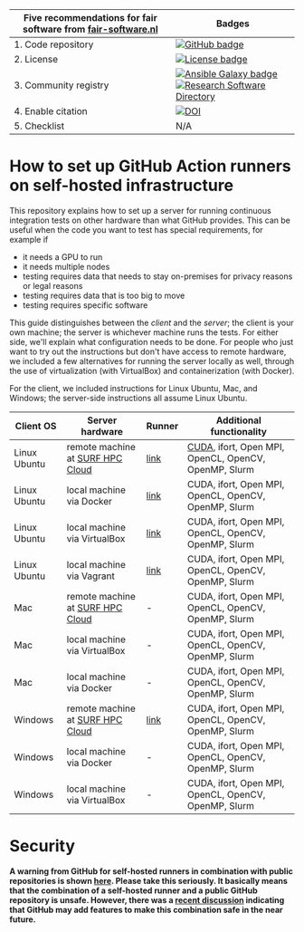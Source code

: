 | Five recommendations for fair software from [fair-software.nl](https://fair-software.nl) | Badges |
| --- | --- |
| 1. Code repository | [![GitHub badge](https://img.shields.io/badge/github-repo-000.svg?logo=github&labelColor=gray&color=blue)](https://github.com/ci-for-science/self-hosted-runners/) |
| 2. License | [![License badge](https://img.shields.io/github/license/ci-for-science/self-hosted-runners)](https://github.com/ci-for-science/self-hosted-runners/) |
| 3. Community registry | [![Ansible Galaxy badge](https://img.shields.io/badge/galaxy-fixme.fixme-660198.svg)](https://galaxy.ansible.com/fixme/fixme) [![Research Software Directory](https://img.shields.io/badge/rsd-self--hosted--runners-00a3e3.svg)](https://www.research-software.nl/software/self-hosted-runners) |
| 4. Enable citation | [![DOI](https://zenodo.org/badge/DOI/10.5281/zenodo.3904265.svg)](https://doi.org/10.5281/zenodo.3904265) |
| 5. Checklist | N/A |

# How to set up GitHub Action runners on self-hosted infrastructure

This repository explains how to set up a server for running continuous integration tests on other hardware than what
GitHub provides. This can be useful when the code you want to test has special requirements, for example if

- it needs a GPU to run
- it needs multiple nodes
- testing requires data that needs to stay on-premises for privacy reasons or legal reasons
- testing requires data that is too big to move
- testing requires specific software

This guide distinguishes between the _client_ and the _server_; the client is your own machine; the server is whichever
machine runs the tests. For either side, we'll explain what configuration needs to be done. For people who just want to
try out the instructions but don't have access to remote hardware, we included a few alternatives for running the server
locally as well, through the use of virtualization (with VirtualBox) and containerization (with Docker).

For the client, we included instructions for Linux Ubuntu, Mac, and Windows; the server-side instructions all assume
Linux Ubuntu.

| Client OS | Server hardware | Runner | Additional functionality |
| --- | --- | --- | --- |
| Linux Ubuntu | remote machine at [SURF HPC Cloud] | [link](/ubuntu-surf-hpc-cloud/runner/README.md)  | [CUDA](/ubuntu-surf-hpc-cloud/with-cuda/README.md), ifort, Open MPI, OpenCL, OpenCV, OpenMP, Slurm |
| Linux Ubuntu | local machine via Docker           | [link](/ubuntu-docker/runner/README.md)          | CUDA, ifort, Open MPI, OpenCL, OpenCV, OpenMP, Slurm |
| Linux Ubuntu | local machine via VirtualBox       | [link](/ubuntu-virtualbox/runner/README.md)      | CUDA, ifort, Open MPI, OpenCL, OpenCV, OpenMP, Slurm |
| Linux Ubuntu | local machine via Vagrant          | [link](/ubuntu-vagrant/runner/README.md)         | CUDA, ifort, Open MPI, OpenCL, OpenCV, OpenMP, Slurm |
| Mac          | remote machine at [SURF HPC Cloud] | -                                                | CUDA, ifort, Open MPI, OpenCL, OpenCV, OpenMP, Slurm |
| Mac          | local machine via VirtualBox       | -                                                | CUDA, ifort, Open MPI, OpenCL, OpenCV, OpenMP, Slurm |
| Mac          | local machine via Docker           | -                                                | CUDA, ifort, Open MPI, OpenCL, OpenCV, OpenMP, Slurm |
| Windows      | remote machine at [SURF HPC Cloud] | [link](/windows-surf-hpc-cloud/runner/README.md) | CUDA, ifort, Open MPI, OpenCL, OpenCV, OpenMP, Slurm |
| Windows      | local machine via Docker           | -                                                | CUDA, ifort, Open MPI, OpenCL, OpenCV, OpenMP, Slurm |
| Windows      | local machine via VirtualBox       | -                                                | CUDA, ifort, Open MPI, OpenCL, OpenCV, OpenMP, Slurm |

# Security

**A warning from GitHub for self-hosted runners in combination with public repositories is shown [here](https://help.github.com/en/actions/hosting-your-own-runners/about-self-hosted-runners#self-hosted-runner-security-with-public-repositories). Please take this seriously. It basically means that the combination of a self-hosted runner and a public GitHub repository is unsafe. However, there was a [recent discussion](https://github.com/actions/runner/issues/494) indicating that GitHub may add features to make this combination safe in the near future.**

[SURF HPC Cloud]: https://userinfo.surfsara.nl/systems/hpc-cloud
